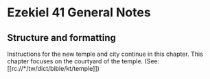 # Ezekiel 41 General Notes
## Structure and formatting

Instructions for the new temple and city continue in this chapter. This chapter focuses on the courtyard of the temple. (See: [[rc://*/tw/dict/bible/kt/temple]])